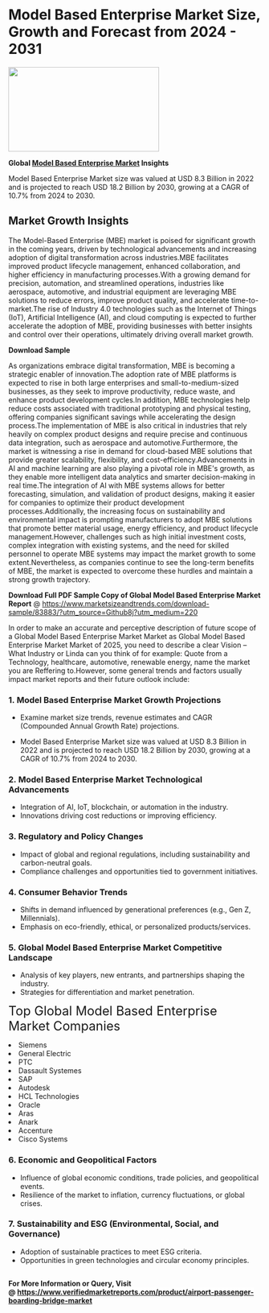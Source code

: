 <H1>Model Based Enterprise Market Size, Growth and Forecast from 2024 - 2031</H1><img class="aligncenter size-medium wp-image-584254" src="https://thirdeyenews.in/wp-content/uploads/2024/09/Global-Market-Research-300x168.jpeg" alt="" width="300" height="168" /><p><strong>Global&nbsp;<a href="https://www.marketsizeandtrends.com/download-sample/83883/?utm_source=Github8j?utm_medium=220">Model Based Enterprise Market</a> Insights</strong></p><p>Model Based Enterprise Market size was valued at USD 8.3 Billion in 2022 and is projected to reach USD 18.2 Billion by 2030, growing at a CAGR of 10.7% from 2024 to 2030.</p><p><h2>Market Growth Insights</h2> <p>The Model-Based Enterprise (MBE) market is poised for significant growth in the coming years, driven by technological advancements and increasing adoption of digital transformation across industries.MBE facilitates improved product lifecycle management, enhanced collaboration, and higher efficiency in manufacturing processes.With a growing demand for precision, automation, and streamlined operations, industries like aerospace, automotive, and industrial equipment are leveraging MBE solutions to reduce errors, improve product quality, and accelerate time-to-market.The rise of Industry 4.0 technologies such as the Internet of Things (IoT), Artificial Intelligence (AI), and cloud computing is expected to further accelerate the adoption of MBE, providing businesses with better insights and control over their operations, ultimately driving overall market growth.</p> <p><strong>Download Sample</strong></p> <p>As organizations embrace digital transformation, MBE is becoming a strategic enabler of innovation.The adoption rate of MBE platforms is expected to rise in both large enterprises and small-to-medium-sized businesses, as they seek to improve productivity, reduce waste, and enhance product development cycles.In addition, MBE technologies help reduce costs associated with traditional prototyping and physical testing, offering companies significant savings while accelerating the design process.The implementation of MBE is also critical in industries that rely heavily on complex product designs and require precise and continuous data integration, such as aerospace and automotive.Furthermore, the market is witnessing a rise in demand for cloud-based MBE solutions that provide greater scalability, flexibility, and cost-efficiency.Advancements in AI and machine learning are also playing a pivotal role in MBE's growth, as they enable more intelligent data analytics and smarter decision-making in real time.The integration of AI with MBE systems allows for better forecasting, simulation, and validation of product designs, making it easier for companies to optimize their product development processes.Additionally, the increasing focus on sustainability and environmental impact is prompting manufacturers to adopt MBE solutions that promote better material usage, energy efficiency, and product lifecycle management.However, challenges such as high initial investment costs, complex integration with existing systems, and the need for skilled personnel to operate MBE systems may impact the market growth to some extent.Nevertheless, as companies continue to see the long-term benefits of MBE, the market is expected to overcome these hurdles and maintain a strong growth trajectory.<p><span class=""><strong>Download Full PDF Sample Copy of Global Model Based Enterprise Market Report</strong> @ <a href="https://www.marketsizeandtrends.com/download-sample/83883/?utm_source=Github8j?utm_medium=220" target="_blank">https://www.marketsizeandtrends.com/download-sample/83883/?utm_source=Github8j?utm_medium=220</a></span></p><p>In order to make an accurate and perceptive description of future scope of a Global&nbsp;Model Based Enterprise Market Market as Global&nbsp;Model Based Enterprise Market Market of 2025, you need to describe a clear Vision &ndash; What Industry or Linda can you think of for example: Quote from a Technology, healthcare, automotive, renewable energy, name the market you are Reffering to.However, some general trends and factors usually impact market reports and their future outlook include:</p><h3>1.&nbsp;<strong>Model Based Enterprise Market Growth Projections</strong></h3><ul><li>Examine market size trends, revenue estimates and CAGR (Compounded Annual Growth Rate) projections.</li><li><p>Model Based Enterprise Market size was valued at USD 8.3 Billion in 2022 and is projected to reach USD 18.2 Billion by 2030, growing at a CAGR of 10.7% from 2024 to 2030.</p></li></ul><h3>2.&nbsp;<strong>Model Based Enterprise Market Technological Advancements</strong></h3><ul><li>Integration of AI, IoT, blockchain, or automation in the industry.</li><li>Innovations driving cost reductions or improving efficiency.</li></ul><h3>3.&nbsp;<strong>Regulatory and Policy Changes</strong></h3><ul><li>Impact of global and regional regulations, including sustainability and carbon-neutral goals.</li><li>Compliance challenges and opportunities tied to government initiatives.</li></ul><h3>4.&nbsp;<strong>Consumer Behavior Trends</strong></h3><ul><li>Shifts in demand influenced by generational preferences (e.g., Gen Z, Millennials).</li><li>Emphasis on eco-friendly, ethical, or personalized products/services.</li></ul><h3>5.&nbsp;<strong>Global Model Based Enterprise Market Competitive Landscape</strong></h3><ul><li>Analysis of key players, new entrants, and partnerships shaping the industry.</li><li>Strategies for differentiation and market penetration.</li></ul><p data-pm-slice="1 1 []"><span style="color: inherit; font-family: inherit; font-size: 25px;">Top Global Model Based Enterprise Market Companies</span></p><div class="" data-test-id=""><p><li>Siemens</li><li> General Electric</li><li> PTC</li><li> Dassault Systemes</li><li> SAP</li><li> Autodesk</li><li> HCL Technologies</li><li> Oracle</li><li> Aras</li><li> Anark</li><li> Accenture</li><li> Cisco Systems</li></p></div><h3>6.&nbsp;<strong>Economic and Geopolitical Factors</strong></h3><ul><li>Influence of global economic conditions, trade policies, and geopolitical events.</li><li>Resilience of the market to inflation, currency fluctuations, or global crises.</li></ul><h3>7.&nbsp;<strong>Sustainability and ESG (Environmental, Social, and Governance)</strong></h3><ul><li>Adoption of sustainable practices to meet ESG criteria.</li><li>Opportunities in green technologies and circular economy principles.</li></ul><h2><strong style="font-size: 14px;">For More Information or Query, Visit @&nbsp;</strong><a style="background-color: #ffffff; font-size: 14px;" href="https://www.marketsizeandtrends.com/report/model-based-enterprise-market/" target="_blank">https://www.verifiedmarketreports.com/product/airport-passenger-boarding-bridge-market</a></h2>